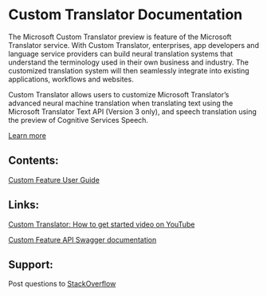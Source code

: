 # Custom Translator Documentation

The Microsoft Custom Translator preview is feature of the Microsoft Translator service. With Custom Translator, enterprises, app developers and language service providers can build neural translation systems that understand the terminology used in their own business and industry. The customized translation system will then seamlessly integrate into existing applications, workflows and websites. 

Custom Translator allows users to customize Microsoft Translator’s advanced neural machine translation when translating text using the Microsoft Translator Text API (Version 3 only), and speech translation using the preview of Cognitive Services Speech. 

[Learn more](https://www.microsoft.com/en-us/translator/customization.aspx)


## Contents:
[Custom Feature User Guide](https://github.com/MicrosoftTranslator/Custom-Translator-Documentation/blob/master/Microsoft%20Translator%20Custom%20Translator%20User%20Guide.pdf)


## Links:
[Custom Translator: How to get started video on YouTube](https://youtu.be/2_xfoI9HV9U)

[Custom Feature API Swagger documentation](https://custom-api.cognitive.microsofttranslator.com/swagger/)


## Support:
Post questions to [StackOverflow](http://www.aka.ms/TranslatorForum)

